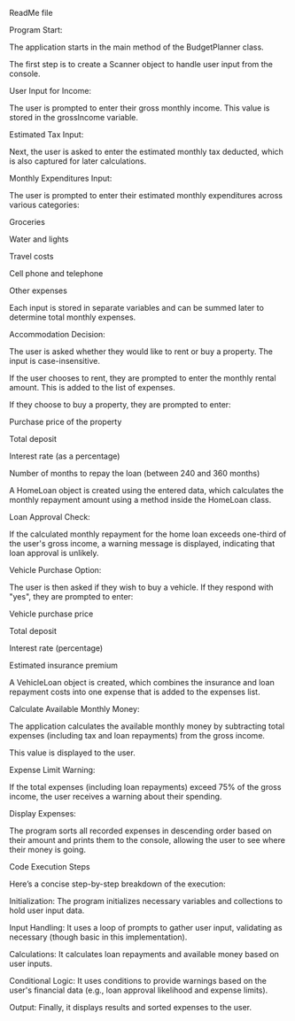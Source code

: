 ReadMe file



Program Start:



The application starts in the main method of the BudgetPlanner class.

The first step is to create a Scanner object to handle user input from the console.

User Input for Income:



The user is prompted to enter their gross monthly income. This value is stored in the grossIncome variable.

Estimated Tax Input:



Next, the user is asked to enter the estimated monthly tax deducted, which is also captured for later calculations.

Monthly Expenditures Input:



The user is prompted to enter their estimated monthly expenditures across various categories:

Groceries

Water and lights

Travel costs

Cell phone and telephone

Other expenses

Each input is stored in separate variables and can be summed later to determine total monthly expenses.

Accommodation Decision:



The user is asked whether they would like to rent or buy a property. The input is case-insensitive.

If the user chooses to rent, they are prompted to enter the monthly rental amount. This is added to the list of expenses.

If they choose to buy a property, they are prompted to enter:

Purchase price of the property

Total deposit

Interest rate (as a percentage)

Number of months to repay the loan (between 240 and 360 months)

A HomeLoan object is created using the entered data, which calculates the monthly repayment amount using a method inside the HomeLoan class.

Loan Approval Check:



If the calculated monthly repayment for the home loan exceeds one-third of the user's gross income, a warning message is displayed, indicating that loan approval is unlikely.

Vehicle Purchase Option:



The user is then asked if they wish to buy a vehicle. If they respond with "yes", they are prompted to enter:

Vehicle purchase price

Total deposit

Interest rate (percentage)

Estimated insurance premium

A VehicleLoan object is created, which combines the insurance and loan repayment costs into one expense that is added to the expenses list.

Calculate Available Monthly Money:



The application calculates the available monthly money by subtracting total expenses (including tax and loan repayments) from the gross income.

This value is displayed to the user.

Expense Limit Warning:



If the total expenses (including loan repayments) exceed 75% of the gross income, the user receives a warning about their spending.

Display Expenses:



The program sorts all recorded expenses in descending order based on their amount and prints them to the console, allowing the user to see where their money is going.

Code Execution Steps

Here’s a concise step-by-step breakdown of the execution:



Initialization: The program initializes necessary variables and collections to hold user input data.

Input Handling: It uses a loop of prompts to gather user input, validating as necessary (though basic in this implementation).

Calculations: It calculates loan repayments and available money based on user inputs.

Conditional Logic: It uses conditions to provide warnings based on the user's financial data (e.g., loan approval likelihood and expense limits).

Output: Finally, it displays results and sorted expenses to the user.
